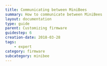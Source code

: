 ```yaml
---
title: Communicating between MiniBees
summary: How to communicate between MiniBees
layout: documentation
type: guide
parent: Customizing firmware
guidestep: 6
creation-date: 2018-03-28
tags: 
    - expert
category: firmware
subcategory: minibee
---
```


